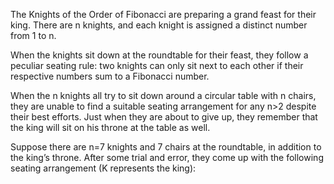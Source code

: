 The Knights of the Order of Fibonacci are preparing a grand feast for their king. There are n knights, and each knight is assigned a distinct number from 1 to n.

When the knights sit down at the roundtable for their feast, they follow a peculiar seating rule: two knights can only sit next to each other if their respective numbers sum to a Fibonacci number.

When the n knights all try to sit down around a circular table with n chairs, they are unable to find a suitable seating arrangement for any n>2 despite their best efforts. Just when they are about to give up, they remember that the king will sit on his throne at the table as well.

Suppose there are n=7 knights and 7 chairs at the roundtable, in addition to the king’s throne. After some trial and error, they come up with the following seating arrangement (K represents the king):

